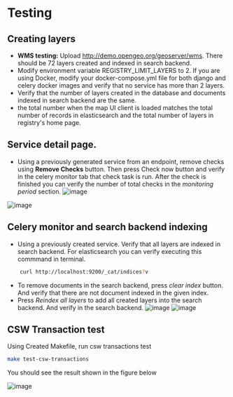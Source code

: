 # Testing

## Creating layers

- **WMS testing:** Upload http://demo.opengeo.org/geoserver/wms. There should be 72 layers created and indexed in search backend.
- Modify environment variable REGISTRY_LIMIT_LAYERS to 2. If you are using Docker, modify your docker-compose.yml file for both django and celery docker images and verify that no service has more than 2 layers.
- Verify that the number of layers created in the database and documents indexed in search backend are the same.
- the total number when the map UI client is loaded matches the total number of records in elasticsearch and the total number of layers in registry's home page.

## Service detail page.

- Using a previously generated service from an endpoint, remove checks using **Remove Checks** button. Then press Check now button and verify in the celery monitor tab that check task is run. After the check is finished  you can verify the number of total checks in the *monitoring period* section.
![image](https://cloud.githubusercontent.com/assets/3285923/17679102/91ec62b6-62ff-11e6-8672-4dfe306c7aa6.png)

![image](http://d.pr/i/16v0E+)

## Celery monitor and search backend indexing

- Using a previously created service. Verify that all layers are indexed in search backend. For elasticsearch you can verify executing this commmand in terminal.
```sh
    curl http://localhost:9200/_cat/indices?v
```
- To remove documents in the search backend, press *clear index* button. And verify that there are not document indexed in the given index.
- Press *Reindex all layers* to add all created layers into the search backend. And verify in the search backend.
![image](https://cloud.githubusercontent.com/assets/3285923/17679268/584b7faa-6300-11e6-9bf3-31007ca6ce8f.png)
![image](http://d.pr/i/P0I1+)

## CSW Transaction test

Using Created Makefile, run csw transactions test

```sh
make test-csw-transactions
```

You should see the result shown in the figure below

![image](https://cloud.githubusercontent.com/assets/3285923/18269953/3495dbe0-73f0-11e6-90a2-38785b9beeaa.png)


